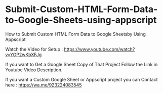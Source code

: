 # Submit-Custom-HTML-Form-Data-to-Google-Sheets-using-appscript
How to Submit Custom HTML Form Data to Google Sheetsby Using Appscript


Watch the Video for Setup : https://www.youtube.com/watch?v=YGP2wKbXFJg

If you want to Get a Google Sheet Copy of That Project Follow the Link in Youtube Video Description.

If you want a Custom Google Sheet or Appscript project you can Contact here : https://wa.me/923224083545
